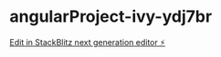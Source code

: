 # angularProject-ivy-ydj7br

[Edit in StackBlitz next generation editor ⚡️](https://stackblitz.com/~/github.com/TrueIsky/angularProject-ivy-ydj7br)